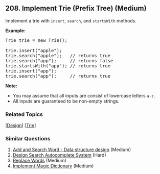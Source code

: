 <!--|This file generated by command(leetcode description); DO NOT EDIT.    |-->
<!--+----------------------------------------------------------------------+-->
<!--|@author    Openset <openset.wang@gmail.com>                           |-->
<!--|@link      https://github.com/openset                                 |-->
<!--|@home      https://github.com/openset/leetcode                        |-->
<!--+----------------------------------------------------------------------+-->

## 208. Implement Trie (Prefix Tree) (Medium)

<p>Implement a trie with <code>insert</code>, <code>search</code>, and <code>startsWith</code> methods.</p>

<p><b>Example:</b></p>

<pre>
Trie trie = new Trie();

trie.insert(&quot;apple&quot;);
trie.search(&quot;apple&quot;);   // returns true
trie.search(&quot;app&quot;);     // returns false
trie.startsWith(&quot;app&quot;); // returns true
trie.insert(&quot;app&quot;);   
trie.search(&quot;app&quot;);     // returns true
</pre>

<p><b>Note:</b></p>

<ul>
	<li>You may assume that all inputs are consist of lowercase letters <code>a-z</code>.</li>
	<li>All inputs are guaranteed to be non-empty strings.</li>
</ul>


### Related Topics
[[Design](https://github.com/openset/leetcode/tree/master/tag/design/README.md)]
[[Trie](https://github.com/openset/leetcode/tree/master/tag/trie/README.md)]

### Similar Questions
  1. [Add and Search Word - Data structure design](https://github.com/openset/leetcode/tree/master/problems/add-and-search-word-data-structure-design) (Medium)
  1. [Design Search Autocomplete System](https://github.com/openset/leetcode/tree/master/problems/design-search-autocomplete-system) (Hard)
  1. [Replace Words](https://github.com/openset/leetcode/tree/master/problems/replace-words) (Medium)
  1. [Implement Magic Dictionary](https://github.com/openset/leetcode/tree/master/problems/implement-magic-dictionary) (Medium)
